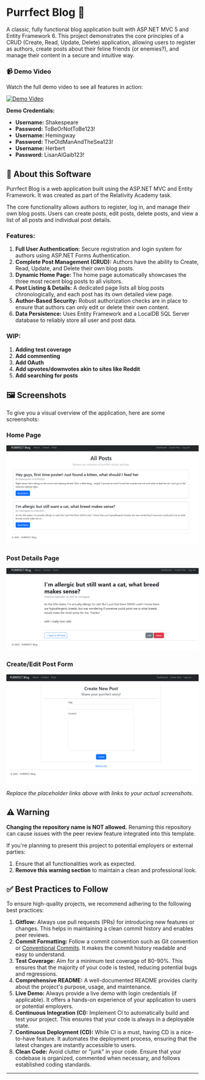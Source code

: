 # Purrfect Blog 🐾

A classic, fully functional blog application built with ASP.NET MVC 5 and Entity Framework 6. This project demonstrates the core principles of a CRUD (Create, Read, Update, Delete) application, allowing users to register as authors, create posts about their feline friends (or enemies?), and manage their content in a secure and intuitive way.


### 📹 Demo Video
Watch the full demo video to see all features in action:

[![Demo Video](https://img.shields.io/badge/📹-Watch%20Demo%20Video-blue)](https://github.com/AbigailAC/purrfect-blog-starter-1755551277/releases/download/v1.0.0/demo.mp4)

**Demo Credentials:**
- **Username:** Shakespeare
- **Password:** ToBeOrNotToBe123!
- **Username:** Hemingway
- **Password:** TheOldManAndTheSea123!
- **Username:** Herbert
- **Password:** LisanAlGaib123!

## 📖 About this Software

Purrfect Blog is a web application built using the ASP.NET MVC and Entity Framework. It was created as part of the Relativity Academy task. 

The core functionality allows authors to register, log in, and manage their own blog posts. Users can create posts, edit posts, delete posts, and view a list of all posts and individual post details.

### Features:

1.  **Full User Authentication:** Secure registration and login system for authors using ASP.NET Forms Authentication.
2.  **Complete Post Management (CRUD):** Authors have the ability to Create, Read, Update, and Delete their own blog posts.
3.  **Dynamic Home Page:** The home page automatically showcases the three most recent blog posts to all visitors.
4.  **Post Listing & Details:** A dedicated page lists all blog posts chronologically, and each post has its own detailed view page.
5.  **Author-Based Security:** Robust authorization checks are in place to ensure that authors can only edit or delete their own content.
6.  **Data Persistence:** Uses Entity Framework and a LocalDB SQL Server database to reliably store all user and post data.

### WIP:
1. **Adding test coverage**
2. **Add commenting**
3. **Add OAuth**
4. **Add upvotes/downvotes akin to sites like Reddit**
5. **Add searching for posts**

## 🖼️ Screenshots

To give you a visual overview of the application, here are some screenshots:

### Home Page
![Home page showing the jumbotron and three recent post previews.](PurrfectBlog/PurrfectBlog/docs/images/home.png)

### Post Details Page
![A single post's detail view, showing the full content and author information.](PurrfectBlog/PurrfectBlog/docs/images/details.png)

### Create/Edit Post Form
![The form for creating a post.](PurrfectBlog/PurrfectBlog/docs/images/create.png)

*Replace the placeholder links above with links to your actual screenshots.*

## ⚠️ Warning

**Changing the repository name is NOT allowed.** Renaming this repository can cause issues with the peer review feature integrated into this template.

If you're planning to present this project to potential employers or external parties:

1.  Ensure that all functionalities work as expected.
2.  **Remove this warning section** to maintain a clean and professional look.

## ✅ Best Practices to Follow

To ensure high-quality projects, we recommend adhering to the following best practices:

1.  **Gitflow:** Always use pull requests (PRs) for introducing new features or changes. This helps in maintaining a clean commit history and enables peer reviews.
2.  **Commit Formatting:** Follow a commit convention such as Git convention or [Conventional Commits](https://www.conventionalcommits.org/). It makes the commit history readable and easy to understand.
3.  **Test Coverage:** Aim for a minimum test coverage of 80-90%. This ensures that the majority of your code is tested, reducing potential bugs and regressions.
4.  **Comprehensive README:** A well-documented README provides clarity about the project's purpose, usage, and maintenance.
5.  **Live Demo:** Always provide a live demo with login credentials (if applicable). It offers a hands-on experience of your application to users or potential employers.
6.  **Continuous Integration (CI):** Implement CI to automatically build and test your project. This ensures that your code is always in a deployable state.
7.  **Continuous Deployment (CD):** While CI is a must, having CD is a nice-to-have feature. It automates the deployment process, ensuring that the latest changes are instantly accessible to users.
8.  **Clean Code:** Avoid clutter or "junk" in your code. Ensure that your codebase is organized, commented when necessary, and follows established coding standards.

---

